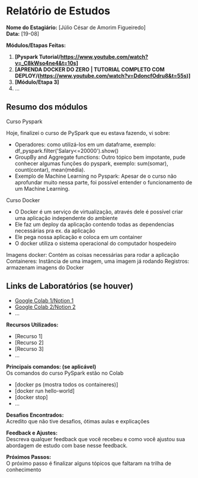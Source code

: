 # Relatório de Estudos

**Nome do Estagiário:** [Júlio César de Amorim Figueiredo]  
**Data:** [19-08]

**Módulos/Etapas Feitas:**  
1. **[Pyspark Tutorial/https://www.youtube.com/watch?v=_C8kWso4ne4&t=10s]**
2. **[APRENDA DOCKER DO ZERO | TUTORIAL COMPLETO COM DEPLOY/(https://www.youtube.com/watch?v=DdoncfOdru8&t=55s)]**
3. **[Módulo/Etapa 3]** 
4. ...

## Resumo dos módulos 

Curso Pyspark

Hoje, finalizei o curso de PySpark que eu estava fazendo, vi sobre:
- Operadores: como utilizá-los em um dataframe, exemplo: df_pyspark.filter('Salary<=20000').show()
- GroupBy and Aggregate functions: Outro tópico bem impotante, pude conhecer algumas funções do pyspark, exemplo: sum(somar), count(contar), mean(média).
- Exemplo de Machine Learning no Pyspark: Apesar de o curso não aprofundar muito nessa parte, foi possível entender o funcionamento de um Machine Learning.

Curso Docker

- O Docker é um serviço de virtualização, através dele é possível criar uma aplicação independente do ambiente
- Ele faz um deploy da aplicação contendo todas as dependencias necessárias pra ex. da aplicação
- Ele pega nossa aplicação e coloca em um container
- O docker utiliza o sistema operacional do computador hospedeiro

Imagens docker: Contém as coisas necessárias para rodar a aplicação
Containeres: Instância de uma imagem, uma imagem já rodando
Registros: armazenam imagens do Docker

## Links de Laboratórios (se houver)

- [Google Colab 1/Notion 1](https://colab.research.google.com/drive/1eRxh-PFCVCov1c5ioACiqRTGVBEQQltP?usp=sharing)
- [Google Colab 2/Notion 2](URL_do_Lab_2)
- ...

**Recursos Utilizados:**  
- [Recurso 1]
- [Recurso 2]
- [Recurso 3]
- ...

**Principais comandos: (se aplicável)**  
Os comandos do curso PySpark estão no Colab
- [docker ps (mostra todos os containeres)]
- [docker run hello-world]
- [docker stop]
- ...

**Desafios Encontrados:**  
Acredito que não tive desafios, ótimas aulas e explicações

**Feedback e Ajustes:**  
Descreva qualquer feedback que você recebeu e como você ajustou sua abordagem de estudo com base nesse feedback.

**Próximos Passos:**  
O próximo passo é finalizar alguns tópicos que faltaram na trilha de conhecimento


